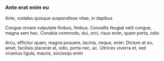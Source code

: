 ### Ante erat enim eu

Ante, sodales quisque suspendisse vitae, in dapibus

Congue ornare vulputate finibus, finibus. Convallis feugiat velit congue, magna sem hac. Conubia commodo, dui, orci, risus enim, quam porta, odio

Arcu, efficitur quam, magna posuere, lacinia, neque, enim. Dictum at eu, amet, facilisis placerat at, odio, porta nec, ac. Ultrices viverra et, sed vivamus ligula, mauris, sociosqu enim


